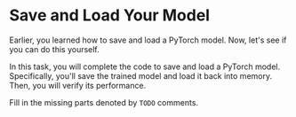 # Save and Load Your Model

Earlier, you learned how to save and load a PyTorch model. Now, let's see if you can do this yourself.

In this task, you will complete the code to save and load a PyTorch model. Specifically, you'll save the trained model and load it back into memory. Then, you will verify its performance.

Fill in the missing parts denoted by `TODO` comments.